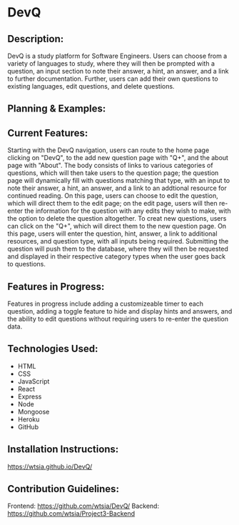 <h1>DevQ</h1>

## Description:

DevQ is a study platform for Software Engineers. Users can choose from a variety of languages to study, where they will then be prompted with a question, an input section to note their answer, a hint, an answer, and a link to further documentation. Further, users can add their own questions to existing languages, edit questions, and delete questions.

## Planning & Examples:

<!-- ![Project Example 1](images/ProjectExample1.png); -->

## Current Features:

Starting with the DevQ navigation, users can route to the home page clicking on "DevQ", to the add new question page with "Q+", and the about page with "About". The body consists of links to various categories of questions, which will then take users to the question page; the question page will dynamically fill with questions matching that type, with an input to note their answer, a hint, an answer, and a link to an addtional resource for continued reading. On this page, users can choose to edit the question, which will direct them to the edit page; on the edit page, users will then re-enter the information for the question with any edits they wish to make, with the option to delete the question altogether. To creat new questions, users can click on the "Q+", which will direct them to the new question page. On this page, users will enter the question, hint, answer, a link to additional resources, and question type, with all inputs being required. Submitting the question will push them to the database, where they will then be requested and displayed in their respective category types when the user goes back to questions.

## Features in Progress:

Features in progress include adding a customizeable timer to each question, adding a toggle feature to hide and display hints and answers, and the ability to edit questions without requiring users to re-enter the question data.

## Technologies Used:

- HTML
- CSS
- JavaScript
- React
- Express
- Node
- Mongoose
- Heroku
- GitHub

## Installation Instructions:

https://wtsia.github.io/DevQ/

## Contribution Guidelines:

Frontend: https://github.com/wtsia/DevQ/
Backend: https://github.com/wtsia/Project3-Backend
